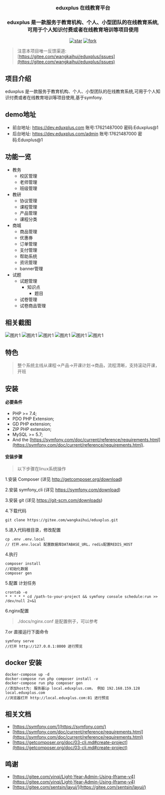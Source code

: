<div align="center"><h3 align="center">eduxplus 在线教育平台</h3></div>
<div align="center"><h3 align="center">eduxplus 是一款服务于教育机构、个人、小型团队的在线教育系统,可用于个人知识付费或者在线教育培训等项目使用</h3></div>
 
<p align="center">
    <a href='https://gitee.com/wangkaihui/eduxplus/stargazers'><img src='https://gitee.com/wangkaihui/eduxplus/badge/star.svg?theme=dark' alt='star'></img></a>
    <a href='https://gitee.com/wangkaihui/eduxplus/members'><img src='https://gitee.com/wangkaihui/eduxplus/badge/fork.svg?theme=dark' alt='fork'></img></a>
</p>


> 注意本项目唯一反馈渠道: [https://gitee.com/wangkaihui/eduxplus/issues](https://gitee.com/wangkaihui/eduxplus/issues)

## 项目介绍
eduxplus 是一款服务于教育机构、个人、小型团队的在线教育系统,可用于个人知识付费或者在线教育培训等项目使用,基于symfony.

## demo地址
- 前台地址: https://dev.eduxplus.com  账号:17621487000 密码:Eduxplus@1
- 后台地址: https://dev.eduxplus.com/admin  账号:17621487000 密码:Eduxplus@1


## 功能一览
- 教务
  - 校区管理
  - 老师管理
  - 班级管理
- 教研
  - 协议管理
  - 课程管理
  - 产品管理
  - 课程分类
- 商城
  - 商品管理
  - 优惠券
  - 订单管理
  - 支付管理
  - 帮助系统
  - 资讯管理
  - banner管理
- 试题
  - 试题管理
    - 知识点
      - 题目
  - 试卷管理
  - 试卷商品管理


## 相关截图
![图片1](docs/screens/admin-01.png)
![图片1](docs/screens/admin-02.png)
![图片1](docs/screens/admin-03.png)
![图片1](docs/screens/admin-04.png)
![图片1](docs/screens/admin-05.png)
![图片1](docs/screens/admin-06.png)
## 特色
> 整个系统主线从课程->产品->开课计划->商品，流程清晰，支持滚动开课，开班
## 安装

#### 必要条件

- PHP >= 7.4;
- PDO PHP Extension;
- GD PHP extension;
- ZIP PHP extension;
- MySQL >= 5.7;
- And the [https://symfony.com/doc/current/reference/requirements.html](https://symfony.com/doc/current/reference/requirements.html).

#### 安装步骤
> 以下步骤在linux系统操作

1.安装 Composer (详见 http://getcomposer.org/download)

2.安装 symfony_cli (详见 https://symfony.com/download)

3.安装 git (详见 https://git-scm.com/downloads)

4.下载代码
```$shell
git clone https://gitee.com/wangkaihui/eduxplus.git
```

5.进入代码根目录，修改配置

```$shell
cp .env .env.local
// 打开.env.local 配置数据库DATABASE_URL，redis配置REDIS_HOST
```

4.执行

```$php
composer install
//初始化数据
composer gen
```

5.配置 计划任务 

```$shell
crontab -e
* * * * * cd /path-to-your-project && symfony console schedule:run >> /dev/null 2>&1
```
6.nginx配置
> ./docs/nginx.conf 是配置例子，可以参考

7.or 直接运行下面命令
```$shell
symfony serve
//打开 http://127.0.0.1:8000 进行预览
```

## docker 安装

```$shell
docker-compose up -d
docker-compose run php composer install -v
docker-compose run php composer gen
//添加host为: 服务器ip local.eduxplus.com， 例如 192.168.159.128 local.eduxplus.com
//浏览器打开 http://local.eduxplus.com:81 进行预览
```

## 相关文档

 - [https://symfony.com/](https://symfony.com/)
 - [https://symfony.com/doc/current/reference/requirements.html](https://symfony.com/doc/current/reference/requirements.html)
 - [https://getcomposer.org/doc/03-cli.md#create-project](https://getcomposer.org/doc/03-cli.md#create-project)

## 鸣谢
 - [https://gitee.com/yinqi/Light-Year-Admin-Using-Iframe-v4](https://gitee.com/yinqi/Light-Year-Admin-Using-Iframe-v4)
 - [https://gitee.com/sentsin/layui/](https://gitee.com/sentsin/layui/)
 

